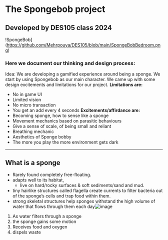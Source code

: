 # The Spongebob project
## Developed by DES105 class 2024
!SpongeBob](https://github.com/Mehrpouya/DES105/blob/main/SpongeBobBedroom.png)

### Here we document our thinking and design process:
Idea: We are developing a gamified experience around being a sponge. We start by using Spongebob as our main character. 
We came up with some design excitements and limitations for our project. 
**Limitations are:**
- No in game UI
- Limited vision
- No micro transaction
- You get an add every 4 seconds
**Excitements/affirdance are:**
- Becoming sponge, how to sense like a sponge
- Movement mechanics based on parasitic behaviours
- Give a sense of scale, of being small and reliant
- Breathing mechanic
- Aesthetics of Sponge bobby
- The more you play the more environment gets dark

 -----------------------------

## What is a sponge
- Rarely found completely free-floating.
- adapts well to its habitat, 
  - live on hard/rocky surfaces & soft sediments/sand and mud.
- tiny hairlike structures called flagella create currents to filter bacteria out of the sponge’s cells and trap food within them. 
- strong skeletal structures help sponges withstand the high volume of water that flows through them each day![image](https://github.com/user-attachments/assets/e739c0ea-754f-4bb6-8269-6bb7e670276f)

1. As water filters through a sponge
2. the sponge gains some motion
3. Receives food and oxygen
4. dispels waste


